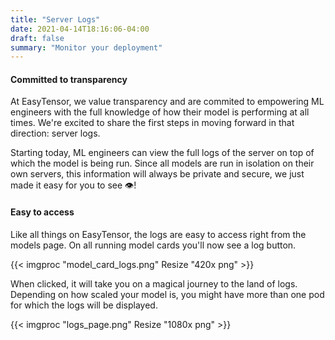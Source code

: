 ```yaml
---
title: "Server Logs"
date: 2021-04-14T18:16:06-04:00
draft: false
summary: "Monitor your deployment"
---
```


#### Committed to transparency

At EasyTensor, we value transparency and are commited to empowering ML engineers with the full knowledge of how their model is performing at all times. We're excited to share the first steps in moving forward in that direction: server logs.

Starting today, ML engineers can view the full logs of the server on top of which the model is being run. Since all models are run in isolation on their own servers, this information will always be private and secure, we just made it easy for you to see 👁!

#### Easy to access

Like all things on EasyTensor, the logs are easy to access right from the models page. On all running model cards you'll now see a log button.

{{< imgproc "model_card_logs.png" Resize "420x png" >}}

When clicked, it will take you on a magical journey to the land of logs. Depending on how scaled your model is, you might have more than one pod for which the logs will be displayed.

{{< imgproc "logs_page.png" Resize "1080x png" >}}
